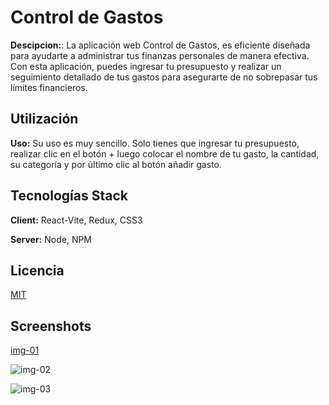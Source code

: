 # Control de Gastos

**Descipcion:**: La aplicación web Control de Gastos, es eficiente diseñada para ayudarte a administrar tus finanzas personales de manera efectiva. Con esta aplicación, puedes ingresar tu presupuesto y realizar un seguimiento detallado de tus gastos para asegurarte de no sobrepasar tus límites financieros.

## Utilización

**Uso:** Su uso es muy sencillo. Solo tienes que ingresar tu presupuesto, realizar clic en el botón + luego colocar el nombre de tu gasto, la cantidad, su categoría y por último clic al botón añadir gasto.




## Tecnologías Stack

**Client:** React-Vite, Redux, CSS3

**Server:** Node, NPM

## Licencia

[MIT](https://choosealicense.com/licenses/mit/)


## Screenshots

[img-01](https://github.com/joosudev/controlgastos/assets/47118243/78980c30-7716-499e-bd25-88ec10beb316)

![img-02](https://github.com/joosudev/controlgastos/assets/47118243/359cfd32-758a-433e-8687-2e1f45ca796b)

![img-03](https://github.com/joosudev/controlgastos/assets/47118243/b3ab74a5-67bd-4290-bd22-46763c377eff)




